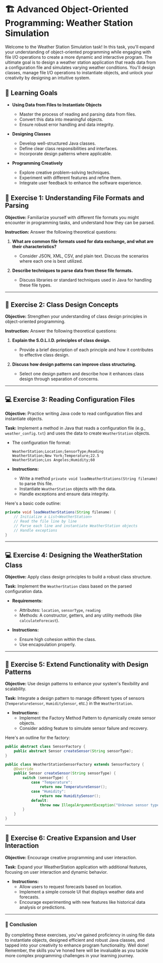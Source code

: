 # 🏗️ Advanced Object-Oriented Programming: Weather Station Simulation

Welcome to the Weather Station Simulation task! In this task, you'll expand your understanding of object-oriented programming while engaging with file I/O operations to create a more dynamic and interactive program. The ultimate goal is to design a weather station application that reads data from a configuration file and simulates varying weather conditions. You'll design classes, manage file I/O operations to instantiate objects, and unlock your creativity by designing an intuitive system.

## 🎯 Learning Goals

- **Using Data from Files to Instantiate Objects**
  - Master the process of reading and parsing data from files.
  - Convert this data into meaningful objects.
  - Ensure robust error handling and data integrity.

- **Designing Classes**
  - Develop well-structured Java classes.
  - Define clear class responsibilities and interfaces.
  - Incorporate design patterns where applicable.

- **Programming Creatively**
  - Explore creative problem-solving techniques.
  - Experiment with different features and refine them.
  - Integrate user feedback to enhance the software experience.

## 📝 Exercise 1: Understanding File Formats and Parsing

**Objective:** Familiarize yourself with different file formats you might encounter in programming tasks, and understand how they can be parsed.

**Instruction:** Answer the following theoretical questions:

1. **What are common file formats used for data exchange, and what are their characteristics?**
   - Consider JSON, XML, CSV, and plain text. Discuss the scenarios where each one is best utilized.

2. **Describe techniques to parse data from these file formats.**
   - Discuss libraries or standard techniques used in Java for handling these file types.

---

## 📝 Exercise 2: Class Design Concepts

**Objective:** Strengthen your understanding of class design principles in object-oriented programming.

**Instruction:** Answer the following theoretical questions:

1. **Explain the S.O.L.I.D. principles of class design.**
   - Provide a brief description of each principle and how it contributes to effective class design.

2. **Discuss how design patterns can improve class structuring.**
   - Select one design pattern and describe how it enhances class design through separation of concerns.

---

## 💻 Exercise 3: Reading Configuration Files

**Objective:** Practice writing Java code to read configuration files and instantiate objects.

**Task:** Implement a method in Java that reads a configuration file (e.g., `weather_config.txt`) and uses the data to create `WeatherStation` objects.

- The configuration file format:
  ```
  WeatherStation;Location;SensorType;Reading
  WeatherStation;New York;Temperature;22.5
  WeatherStation;Los Angeles;Humidity;60
  ```

- **Instructions:**
  - Write a method `private void loadWeatherStations(String filename)` to parse this file.
  - Instantiate `WeatherStation` objects with the data.
  - Handle exceptions and ensure data integrity.

Here's a basic code outline:

```java
private void loadWeatherStations(String filename) {
    // Initialize a List<WeatherStation>
    // Read the file line by line
    // Parse each line and instantiate WeatherStation objects
    // Handle exceptions
}
```

---

## 💻 Exercise 4: Designing the WeatherStation Class

**Objective:** Apply class design principles to build a robust class structure.

**Task:** Implement the `WeatherStation` class based on the parsed configuration data.

- **Requirements:**
  - Attributes: `location`, `sensorType`, `reading`
  - Methods: A constructor, getters, and any utility methods (like `calculateForecast`).

- **Instructions:**
  - Ensure high cohesion within the class.
  - Use encapsulation properly.

---

## 🚀 Exercise 5: Extend Functionality with Design Patterns

**Objective:** Use design patterns to enhance your system's flexibility and scalability.

**Task:** Integrate a design pattern to manage different types of sensors (`TemperatureSensor`, `HumiditySensor`, etc.) in the `WeatherStation`.

- **Instructions:**
  - Implement the Factory Method Pattern to dynamically create sensor objects.
  - Consider adding feature to simulate sensor failure and recovery.

Here's an outline for the factory:

```java
public abstract class SensorFactory {
    public abstract Sensor createSensor(String sensorType);
}

public class WeatherStationSensorFactory extends SensorFactory {
    @Override
    public Sensor createSensor(String sensorType) {
        switch (sensorType) {
            case "Temperature":
                return new TemperatureSensor();
            case "Humidity":
                return new HumiditySensor();
            default:
                throw new IllegalArgumentException("Unknown sensor type: " + sensorType);
        }
    }
}
```

---

## 🚀 Exercise 6: Creative Expansion and User Interaction

**Objective:** Encourage creative programming and user interaction.

**Task:** Expand your WeatherStation application with additional features, focusing on user interaction and dynamic behavior.

- **Instructions:**
  - Allow users to request forecasts based on location.
  - Implement a simple console UI that displays weather data and forecasts.
  - Encourage experimenting with new features like historical data analysis or predictions.

---

### 🎉 Conclusion

By completing these exercises, you've gained proficiency in using file data to instantiate objects, designed efficient and robust Java classes, and tapped into your creativity to enhance program functionality. Well done! Remember, the skills you've honed here will be invaluable as you tackle more complex programming challenges in your learning journey.